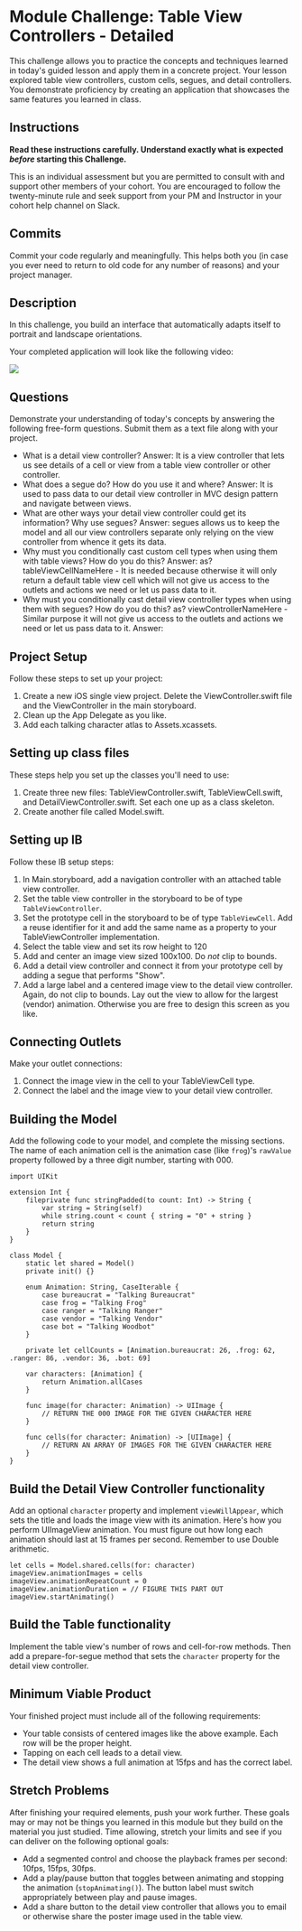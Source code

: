 # Module Challenge: Table View Controllers - Detailed

This challenge allows you to practice the concepts and techniques learned in today's guided lesson and apply them in a concrete project. Your lesson explored table view controllers, custom cells, segues, and detail controllers. You demonstrate proficiency by creating an application that showcases the same features you learned in class.

## Instructions

**Read these instructions carefully. Understand exactly what is expected _before_ starting this Challenge.**

This is an individual assessment but you are permitted to consult with and support other members of your cohort. You are encouraged to follow the twenty-minute rule and seek support from your PM and Instructor in your cohort help channel on Slack. 

## Commits

Commit your code regularly and meaningfully. This helps both you (in case you ever need to return to old code for any number of reasons) and your project manager.

## Description

In this challenge, you build an interface that automatically adapts itself to portrait and landscape orientations.

Your completed application will look like the following video:

![](images/demo.gif)

## Questions

Demonstrate your understanding of today's concepts by answering the following free-form questions. Submit them as a text file along with your project.

* What is a detail view controller?
Answer: It is a view controller that lets us see details of a cell or view from a table view controller or other controller. 
* What does a segue do? How do you use it and where?
Answer: It is used to pass data to our detail view controller in MVC design pattern and navigate between views. 
* What are other ways your detail view controller could get its information? Why use segues?
Answer: segues allows us to keep the model and all our view controllers separate only relying on the view controller from whence it gets its data. 
* Why must you conditionally cast custom cell types when using them with table views? How do you do this?
Answer: as? tableViewCellNameHere - It is needed because otherwise it will only return a default table view cell which will not give us access to the outlets and actions we need or let us pass data to it. 
* Why must you conditionally cast detail view controller types when using them with segues? How do you do this? as? viewControllerNameHere - Similar purpose it will not give us access to the outlets and actions we need or let us pass data to it. 
Answer: 

## Project Setup

Follow these steps to set up your project:

1. Create a new iOS single view project. Delete the ViewController.swift file and the ViewController in the main storyboard.
2. Clean up the App Delegate as you like.
3. Add each talking character atlas to Assets.xcassets.

## Setting up class files

These steps help you set up the classes you'll need to use:

1. Create three new files: TableViewController.swift, TableViewCell.swift, and DetailViewController.swift. Set each one up as a class skeleton.
2. Create another file called Model.swift.

## Setting up IB

Follow these IB setup steps:

1. In Main.storyboard, add a navigation controller with an attached table view controller.
2. Set the table view controller in the storyboard to be of type `TableViewController`.
3. Set the prototype cell in the storyboard to be of type `TableViewCell`. Add a reuse identifier for it and add the same name as a property to your TableViewController implementation.
4. Select the table view and set its row height to 120
5. Add and center an image view sized 100x100. Do _not_ clip to bounds.
6. Add a detail view controller and connect it from your prototype cell by adding a segue that performs "Show".
7. Add a large label and a centered image view to the detail view controller. Again, do not clip to bounds. Lay out the view to allow for the largest (vendor) animation. Otherwise you are free to design this screen as you like.

## Connecting Outlets

Make your outlet connections:

1. Connect the image view in the cell to your TableViewCell type.
2. Connect the label and the image view to your detail view controller.

## Building the Model

Add the following code to your model, and complete the missing sections. The name of each animation cell is the animation case (like `frog`)'s `rawValue` property followed by a three digit number, starting with 000.

```
import UIKit

extension Int {
    fileprivate func stringPadded(to count: Int) -> String {
        var string = String(self)
        while string.count < count { string = "0" + string }
        return string
    }
}

class Model {
    static let shared = Model()
    private init() {}
    
    enum Animation: String, CaseIterable {
        case bureaucrat = "Talking Bureaucrat"
        case frog = "Talking Frog"
        case ranger = "Talking Ranger"
        case vendor = "Talking Vendor"
        case bot = "Talking Woodbot"
    }
    
    private let cellCounts = [Animation.bureaucrat: 26, .frog: 62, .ranger: 86, .vendor: 36, .bot: 69]
    
    var characters: [Animation] {
        return Animation.allCases
    }

    func image(for character: Animation) -> UIImage {
        // RETURN THE 000 IMAGE FOR THE GIVEN CHARACTER HERE
    }
    
    func cells(for character: Animation) -> [UIImage] {
        // RETURN AN ARRAY OF IMAGES FOR THE GIVEN CHARACTER HERE
    }
}
```

## Build the Detail View Controller functionality

Add an optional `character` property and implement `viewWillAppear`, which sets the title and loads the image view with its animation. Here's how you perform UIImageView animation. You must figure out how long each animation should last at 15 frames per second. Remember to use Double arithmetic.

```
let cells = Model.shared.cells(for: character)
imageView.animationImages = cells
imageView.animationRepeatCount = 0
imageView.animationDuration = // FIGURE THIS PART OUT
imageView.startAnimating()
```

## Build the Table functionality

Implement the table view's number of rows and cell-for-row methods. Then add a prepare-for-segue method that sets the `character` property for the detail view controller.

## Minimum Viable Product

Your finished project must include all of the following requirements:

* Your table consists of centered images like the above example. Each row will be the proper height.
* Tapping on each cell leads to a detail view.
* The detail view shows a full animation at 15fps and has the correct label.
 
## Stretch Problems

After finishing your required elements, push your work further. These goals may or may not be things you learned in this module but they build on the material you just studied. Time allowing, stretch your limits and see if you can deliver on the following optional goals:

* Add a segmented control and choose the playback frames per second: 10fps, 15fps, 30fps.
* Add a play/pause button that toggles between animating and stopping the animation (`stopAnimating()`). The button label must switch appropriately between play and pause images.
* Add a share button to the detail view controller that allows you to email or otherwise share the poster image used in the table view.

